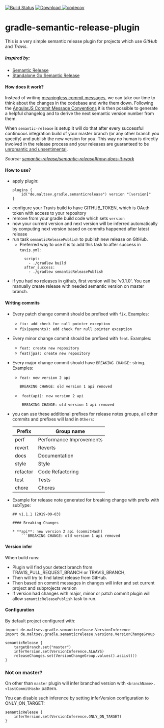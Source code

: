 [![Build Status](https://travis-ci.org/low205/gradle-semantic-release-plugin.svg?branch=master)](https://travis-ci.org/low205/gradle-semantic-release-plugin)
[![Download](https://api.bintray.com/packages/low205/gradle-plugins/gradle-semantic-release-plugin/images/download.svg) ](https://bintray.com/low205/gradle-plugins/gradle-semantic-release-plugin/_latestVersion)
[![codecov](https://codecov.io/gh/low205/gradle-semantic-release-plugin/branch/master/graph/badge.svg)](https://codecov.io/gh/low205/gradle-semantic-release-plugin)

# gradle-semantic-release-plugin
This is a very simple semantic release plugin for projects which use *GitHub* and *Travis*.

##### Inspired by:
 * [Semantic Release](https://github.com/semantic-release/semantic-release)
 * [Standalone Go Semantic Release](https://github.com/go-semantic-release/semantic-release)

#### How does it work?
Instead of writing [meaningless commit messages](http://whatthecommit.com/), we can take our time to think about the changes in the codebase and write them down. Following the [AngularJS Commit Message Conventions](https://docs.google.com/document/d/1QrDFcIiPjSLDn3EL15IJygNPiHORgU1_OOAqWjiDU5Y/edit) it is then possible to generate a helpful changelog and to derive the next semantic version number from them.

When `semantic-release` is setup it will do that after every successful continuous integration build of your master branch (or any other branch you specify) and publish the new version for you. This way no human is directly involved in the release process and your releases are guaranteed to be [unromantic and unsentimental](http://sentimentalversioning.org/).

_Source: [semantic-release/semantic-release#how-does-it-work](https://github.com/semantic-release/semantic-release#how-does-it-work)_

#### How to use?

* apply plugin:
    ```
    plugins {
        id("de.maltsev.gradle.semanticrelease") version "[version]"
    }
    ```
* configure your Travis build to have GITHUB_TOKEN, which is OAuth token with access to your repository
* remove from your gradle build code which sets `version`
* now your current version and next version will be inferred automatically by computing next version based on commits happened after latest release 
* run task `semanticReleasePublish` to publish new release on GitHub.
    * Preferred way to use it is to add this task to after success in `tavis.yml`:
      ```
        script:
          - ./gradlew build
        after_success:
          - ./gradlew semanticReleasePublish      
* if you had no releases in github, first version will be 'v0.1.0'. You can manually create release with needed semantic version on master branch.

#### Writing commits

* Every patch change commit should be prefixed with `fix`. Examples: 
    * `fix: add check for null pointer exception`
    * `fix(payments): add check for null pointer exception`
    
* Every minor change commit should be prefixed with `feat`. Examples:
    * `feat: create new repository`
    * `feat(jpa): create new repository`
    
* Every major change commit should have `BREAKING CHANGE:` string. Examples:
    * ```
      feat: new version 2 api 
      
      BREAKING CHANGE: old version 1 api removed      
    * ```
       feat(api): new version 2 api 
       
       BREAKING CHANGE: old version 1 api removed

* you can use these additional prefixes for release notes groups, all other commits and prefixes will land in `Others`:

    | Prefix   | Group name               |
    |----------|--------------------------|
    | perf     | Performance Improvements |
    | revert   | Reverts                  |
    | docs     | Documentation            |
    | style    | Style                    |
    | refactor | Code Refactoring         |
    | test     | Tests                    |
    | chore    | Chores                   |
    
* Example for release note generated for breaking change with prefix with subType:

      ## v1.1.1 (2019-09-03)
      
      #### Breaking Changes
  
      * **api**: new version 2 api (commitHash)
          ```BREAKING CHANGE: old version 1 api removed

#### Version infer

When build runs:
* Plugin will find your detect branch from TRAVIS_PULL_REQUEST_BRANCH or TRAVIS_BRANCH,
* Then will try to find latest release from GitHub. 
* Then based on commit messages in changes will infer and set current project and subprojects version
* If version had changes with major, minor or patch commit plugin will allow `semanticReleasePublish` task to run.

#### Configuration

By default project configured with:

```
import de.maltsev.gradle.semanticrelease.VersionInference
import de.maltsev.gradle.semanticrelease.versions.VersionChangeGroup

semanticRelease {
    targetBranch.set("master")
    inferVersion.set(VersionInference.ALWAYS)
    releaseChanges.set(VersionChangeGroup.values().asList())
}

```    

### Not on master?

On other than `master` plugin will infer branched version with `<branchName>.<lastCommitHash>` pattern. 

You can disable such inference by setting inferVersion configuration to ONLY_ON_TARGET:
```
semanticRelease {    
    inferVersion.set(VersionInference.ONLY_ON_TARGET)    
}
```
